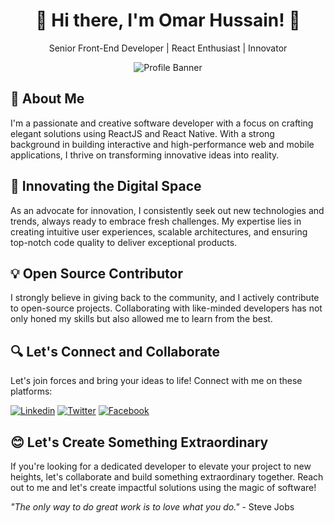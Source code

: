 <div align="center">

# 👋 Hi there, I'm Omar Hussain! 🚀

Senior Front-End Developer | React Enthusiast | Innovator

![Profile Banner](https://i.imgur.com/CJBwuBG.jpg)

</div>

## 🌟 About Me

I'm a passionate and creative software developer with a focus on crafting elegant solutions using ReactJS and React Native. With a strong background in building interactive and high-performance web and mobile applications, I thrive on transforming innovative ideas into reality.

## 🚀 Innovating the Digital Space

As an advocate for innovation, I consistently seek out new technologies and trends, always ready to embrace fresh challenges. My expertise lies in creating intuitive user experiences, scalable architectures, and ensuring top-notch code quality to deliver exceptional products.

## 💡 Open Source Contributor

I strongly believe in giving back to the community, and I actively contribute to open-source projects. Collaborating with like-minded developers has not only honed my skills but also allowed me to learn from the best.

## 🔍 Let's Connect and Collaborate

Let's join forces and bring your ideas to life! Connect with me on these platforms:

[![Linkedin](https://img.shields.io/badge/LinkedIn-blue?style=for-the-badge&logo=linkedin)](https://www.linkedin.com/in/omar-hussain-94608713a/)
[![Twitter](https://img.shields.io/badge/Twitter-blue?style=for-the-badge&logo=twitter)](https://twitter.com/alhussain2323)
[![Facebook](https://img.shields.io/badge/Facebook-blue?style=for-the-badge&logo=facebook)](https://www.facebook.com/omar.hossien.16/)

## 😊 Let's Create Something Extraordinary

If you're looking for a dedicated developer to elevate your project to new heights, let's collaborate and build something extraordinary together. Reach out to me and let's create impactful solutions using the magic of software!

_"The only way to do great work is to love what you do."_ - Steve Jobs

